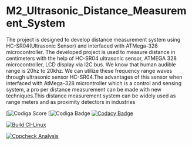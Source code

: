 # M2_Ultrasonic_Distance_Measurement_System

The project is designed to develop distance measurement system using HC-SR04(Ultrasonic Sensor) and interfaced with ATMega-328 microcontroller. The developed project is used to measure distance in centimeters with the help of HC-SR04 ultrasonic sensor, ATMEGA 328 microcontroller, LCD display via I2C bus. We know that human audible range is 20hz to 20khz. We can utilize these frequency range waves through ultrasonic sensor HC-SR04.The advantages of this sensor when interfaced with AtMega-328 microntroller which is a control and sensing system, a pro per distance measurement can be made with new techniques.This distance measurement system can be widely used as range meters and as proximity detectors in industries


[![Codiga Score](https://api.codiga.io/project/33157/score/svg)
[![Codiga Badge](https://api.codiga.io/project/33157/status/svg)
[![Codacy Badge](https://app.codacy.com/project/badge/Grade/8ff5e62caf8c44df98e4268d57cf62ff)](https://www.codacy.com/gh/Chandana-R30/M2_Ultrasonic_Distance_Measurement/dashboard?utm_source=github.com&amp;utm_medium=referral&amp;utm_content=Chandana-R30/M2_Ultrasonic_Distance_Measurement&amp;utm_campaign=Badge_Grade)

[![Build CI-Linux](https://github.com/Chandana-R30/M2_Ultrasonic_Distance_Measurement/actions/workflows/c-cpp.yml/badge.svg)](https://github.com/Chandana-R30/M2_Ultrasonic_Distance_Measurement/actions/workflows/c-cpp.yml)

[![Cppcheck Analysis](https://github.com/Chandana-R30/M2_Ultrasonic_Distance_Measurement/actions/workflows/makefile.yml/badge.svg)](https://github.com/Chandana-R30/M2_Ultrasonic_Distance_Measurement/actions/workflows/makefile.yml)
